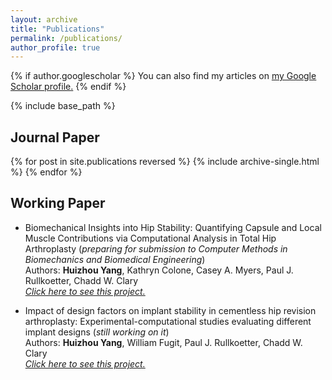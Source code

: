 ```yaml
---
layout: archive
title: "Publications"
permalink: /publications/
author_profile: true
---
```

{% if author.googlescholar %}
  You can also find my articles on <u><a href="{{author.googlescholar}}">my Google Scholar profile</a>.</u>
{% endif %}

{% include base_path %}
## Journal Paper
{% for post in site.publications reversed %}
  {% include archive-single.html %}
{% endfor %}

## Working Paper
- Biomechanical Insights into Hip Stability: Quantifying Capsule and Local Muscle Contributions via Computational Analysis in Total Hip Arthroplasty (*preparing for submission to Computer Methods in Biomechanics and Biomedical Engineering*)<br>Authors: **Huizhou Yang**, Kathryn Colone, Casey A. Myers, Paul J. Rullkoetter, Chadd W. Clary<br>[*Click here to see this project.*](https://yanghuizhou1122.github.io//portfolio/portfolio-5-hip-capluse/)

- Impact of design factors on implant stability in cementless hip revision arthroplasty: Experimental-computational studies evaluating different implant designs (*still working on it*)<br>Authors: **Huizhou Yang**, William Fugit, Paul J. Rullkoetter, Chadd W. Clary<br>[*Click here to see this project.*](https://yanghuizhou1122.github.io//portfolio/portfolio-9-hip-micromotion/)